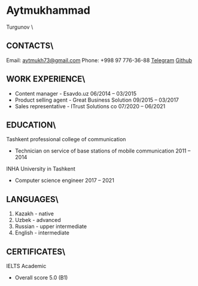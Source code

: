 # Aytmukhammad
Turgunov \

## CONTACTS\

Email: aytmukh73@gmail.com
Phone: +998 97 776-36-88
[Telegram](t.me/@aytmukh73)
[Github](https://github.com/aytmukh73)


## WORK EXPERIENCE\

- Content manager - Esavdo.uz
06/2014 – 03/2015
- Product selling agent - Great Business Solution
09/2015 – 03/2017
- Sales representative - ITrust Solutions co
07/2020 – 06/2021

## EDUCATION\

Tashkent professional college of communication
- Technician on service of base stations of mobile communication
2011 – 2014

INHA University in Tashkent
- Computer science engineer
2017 – 2021

## LANGUAGES\

1. Kazakh - native
2. Uzbek - advanced
3. Russian - upper intermediate
4. English - intermediate

## CERTIFICATES\

IELTS Academic
- Overall score 5.0 (B1)